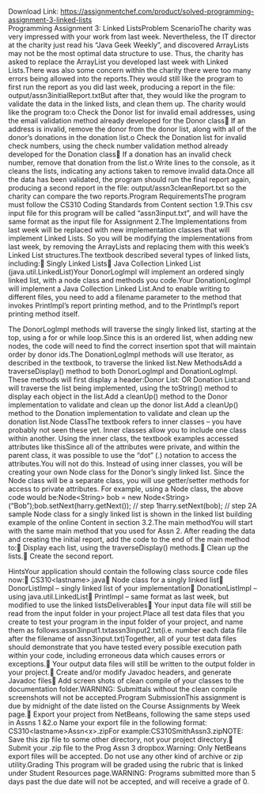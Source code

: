 Download Link: https://assignmentchef.com/product/solved-programming-assignment-3-linked-lists
<br>
Programming Assignment 3: Linked ListsProblem ScenarioThe charity was very impressed with your work from last week. Nevertheless, the IT director at the charity just read his “Java Geek Weekly”, and discovered ArrayLists may not be the most optimal data structure to use. Thus, the charity has asked to replace the ArrayList you developed last week with Linked Lists.There was also some concern within the charity there were too many errors being allowed into the reports.They would still like the program to first run the report as you did last week, producing a report in the file: output/assn3initialReport.txtBut after that, they would like the program to validate the data in the linked lists, and clean them up. The charity would like the program to:o Check the Donor list for invalid email addresses, using the email validation method already developed for the Donor class If an address is invalid, remove the donor from the donor list, along with all of the donor’s donations in the donation list.o Check the Donation list for invalid check numbers, using the check number validation method already developed for the Donation class If a donation has an invalid check number, remove that donation from the list.o Write lines to the console, as it cleans the lists, indicating any actions taken to remove invalid data.Once all the data has been validated, the program should run the final report again, producing a second report in the file: output/assn3cleanReport.txt so the charity can compare the two reports.Program RequirementsThe program must follow the CS310 Coding Standards from Content section 1.9.This csv input file for this program will be called “assn3input.txt”, and will have the same format as the input file for Assignment 2.The Implementations from last week will be replaced with new implementation classes that will implement Linked Lists. So you will be modifying the implementations from last week, by removing the ArrayLists and replacing them with this week’s Linked List structures.The textbook described several types of linked lists, including: Singly Linked Lists Java Collection Linked List (java.util.LinkedList)Your DonorLogImpl will implement an ordered singly linked list, with a node class and methods you code.Your DonationLogImpl will implement a Java Collection Linked List.And to enable writing to different files, you need to add a filename parameter to the method that invokes PrintImpl’s report printing method, and to the PrintImpl’s report printing method itself.

The DonorLogImpl methods will traverse the singly linked list, starting at the top, using a for or while loop.Since this is an ordered list, when adding new nodes, the code will need to find the correct insertion spot that will maintain order by donor ids.The DonationLogImpl methods will use Iterator, as described in the textbook, to traverse the linked list.New MethodsAdd a traverseDisplay() method to both DonorLogImpl and DonationLogImpl. These methods will first display a header:Donor List: OR Donation List:and will traverse the list being implemented, using the toString() method to display each object in the list.Add a cleanUp() method to the Donor implementation to validate and clean up the donor list.Add a cleanUp() method to the Donation implementation to validate and clean up the donation list.Node ClassThe textbook refers to inner classes – you have probably not seen these yet. Inner classes allow you to include one class within another. Using the inner class, the textbook examples accessed attributes like thisSince all of the attributes were private, and within the parent class, it was possible to use the “dot” (.) notation to access the attributes.You will not do this. Instead of using inner classes, you will be creating your own Node class for the Donor’s singly linked list. Since the Node class will be a separate class, you will use getter/setter methods for access to private attributes. For example, using a Node class, the above code would be:Node&lt;String&gt; bob = new Node&lt;String&gt;(“Bob”);bob.setNext(harry.getNext()); // step 1harry.setNext(bob); // step 2A sample Node class for a singly linked list is shown in the linked list building example of the online Content in section 3.2.The main methodYou will start with the same main method that you used for Assn 2. After reading the data and creating the initial report, add the code to the end of the main method to: Display each list, using the traverseDisplay() methods. Clean up the lists. Create the second report.

HintsYour application should contain the following class source code files now: CS310&lt;lastname&gt;.java Node class for a singly linked list DonorListImpl – singly linked list of your implementation DonationListImpl –using java.util.LinkedList PrintImpl – same format as last week, but modified to use the linked listsDeliverables Your input data file will still be read from the input folder in your project.Place all test data files that you create to test your program in the input folder of your project, and name them as follows:assn3input1.txtassn3input2.txt(i.e. number each data file after the filename of assn3input.txt)Together, all of your test data files should demonstrate that you have tested every possible execution path within your code, including erroneous data which causes errors or exceptions. Your output data files will still be written to the output folder in your project. Create and/or modify Javadoc headers, and generate Javadoc files Add screen shots of clean compile of your classes to the documentation folder.WARNING: Submittals without the clean compile screenshots will not be accepted.Program SubmissionThis assignment is due by midnight of the date listed on the Course Assignments by Week page. Export your project from NetBeans, following the same steps used in Assns 1 &amp;2.o Name your export file in the following format: CS310&lt;lastname&gt;Assn&lt;x&gt;.zipFor example:CS310SmithAssn3.zipNOTE: Save this zip file to some other directory, not your project directory. Submit your .zip file to the Prog Assn 3 dropbox.Warning: Only NetBeans export files will be accepted. Do not use any other kind of archive or zip utility.Grading This program will be graded using the rubric that is linked under Student Resources page.WARNING: Programs submitted more than 5 days past the due date will not be accepted, and will receive a grade of 0.